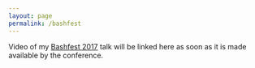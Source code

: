 ```yaml
---
layout: page
permalink: /bashfest
---
```


Video of my [Bashfest 2017](https://zenodo.org/record/1036790) talk will be linked here as soon as it is made available by the conference. 
